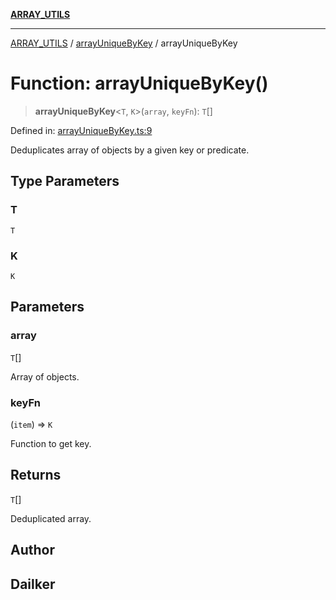 [**ARRAY_UTILS**](../../README.md)

***

[ARRAY_UTILS](../../README.md) / [arrayUniqueByKey](../README.md) / arrayUniqueByKey

# Function: arrayUniqueByKey()

> **arrayUniqueByKey**\<`T`, `K`\>(`array`, `keyFn`): `T`[]

Defined in: [arrayUniqueByKey.ts:9](https://github.com/dailker/everyutil/blob/483b8bac7542bbca68c14daba34579f97fabc512/src/array/arrayUniqueByKey.ts#L9)

Deduplicates array of objects by a given key or predicate.

## Type Parameters

### T

`T`

### K

`K`

## Parameters

### array

`T`[]

Array of objects.

### keyFn

(`item`) => `K`

Function to get key.

## Returns

`T`[]

Deduplicated array.

## Author

## Dailker
